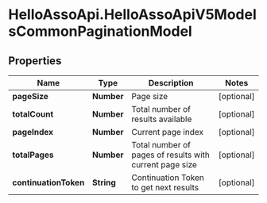 # HelloAssoApi.HelloAssoApiV5ModelsCommonPaginationModel

## Properties

Name | Type | Description | Notes
------------ | ------------- | ------------- | -------------
**pageSize** | **Number** | Page size | [optional] 
**totalCount** | **Number** | Total number of results available | [optional] 
**pageIndex** | **Number** | Current page index | [optional] 
**totalPages** | **Number** | Total number of pages of results with current page size | [optional] 
**continuationToken** | **String** | Continuation Token to get next results | [optional] 



